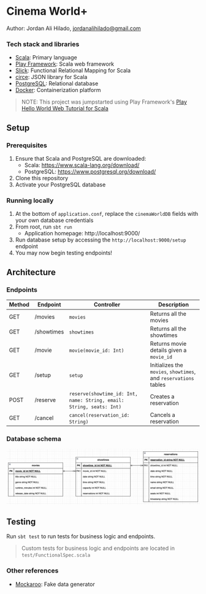 # Cinema World+

Author: Jordan Ali Hilado, jordanalihilado@gmail.com

### Tech stack and libraries

- [Scala](https://scala-lang.org/): Primary language
- [Play Framework](https://www.playframework.com/): Scala web framework
- [Slick](https://scala-slick.org/): Functional Relational Mapping for Scala
- [circe](https://circe.github.io/circe/): JSON library for Scala
- [PostgreSQL](https://www.postgresql.org/): Relational database
- [Docker](https://www.docker.com/): Containerization platform

> NOTE: This project was jumpstarted using Play Framework's [Play Hello World Web Tutorial for Scala
> ](https://github.com/playframework/play-samples/tree/3.0.x/play-scala-hello-world-tutorial)

## Setup

### Prerequisites

1. Ensure that Scala and PostgreSQL are downloaded:
   - Scala: https://www.scala-lang.org/download/
   - PostgreSQL: https://www.postgresql.org/download/
2. Clone this repository
3. Activate your PostgreSQL database

### Running locally

1. At the bottom of `application.conf`, replace the `cinemaWorldDB` fields with your own database credentials
2. From root, run `sbt run`
   - Application homepage: http://localhost:9000/
3. Run database setup by accessing the `http://localhost:9000/setup` endpoint
4. You may now begin testing endpoints!

## Architecture

### Endpoints

| Method | Endpoint   | Controller                                                           | Description                                                      |
| ------ | ---------- | -------------------------------------------------------------------- | ---------------------------------------------------------------- |
| GET    | /movies    | `movies`                                                             | Returns all the movies                                           |
| GET    | /showtimes | `showtimes`                                                          | Returns all the showtimes                                        |
| GET    | /movie     | `movie(movie_id: Int)`                                               | Returns movie details given a `movie_id`                         |
| GET    | /setup     | `setup`                                                              | Initializes the `movies`, `showtimes`, and `reservations` tables |
| POST   | /reserve   | `reserve(showtime_id: Int, name: String, email: String, seats: Int)` | Creates a reservation                                            |
| GET    | /cancel    | `cancel(reservation_id: String)`                                     | Cancels a reservation                                            |

### Database schema

![Database schema for 'movies', 'showtimes', and 'reservations' tables](image.png)

## Testing

Run `sbt test` to run tests for business logic and endpoints.

> Custom tests for business logic and endpoints are located in `test/FunctionalSpec.scala`

### Other references
- [Mockaroo](https://www.mockaroo.com/): Fake data generator